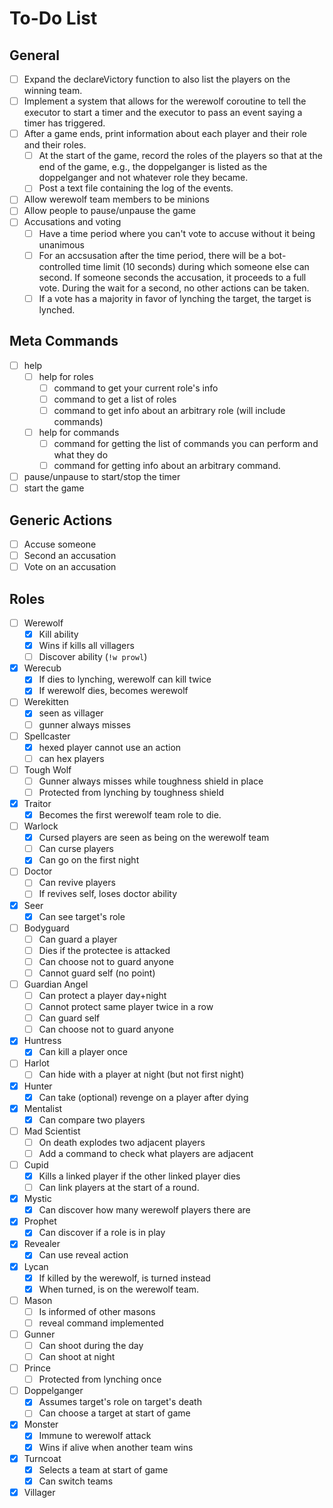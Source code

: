 # To-Do List

## General
- [ ] Expand the declareVictory function to also list the players on the winning
      team.
- [ ] Implement a system that allows for the werewolf coroutine to tell the
      executor to start a timer and the executor to pass an event saying a
      timer has triggered.
- [ ] After a game ends, print information about each player and their role
      and their roles.
  - [ ] At the start of the game, record the roles of the players so that at the
        end of the game, e.g., the doppelganger is listed as the doppelganger
        and not whatever role they became.
  - [ ] Post a text file containing the log of the events.
- [ ] Allow werewolf team members to be minions
- [ ] Allow people to pause/unpause the game
- [ ] Accusations and voting
  - [ ] Have a time period where you can't vote to accuse without it being
        unanimous
  - [ ] For an accsusation after the time period, there will be a bot-controlled
        time limit (10 seconds) during which someone else can second. If someone
        seconds the accusation, it proceeds to a full vote. During the wait for
        a second, no other actions can be taken.
  - [ ] If a vote has a majority in favor of lynching the target, the target is
        lynched.

## Meta Commands
- [ ] help
  - [ ] help for roles
    - [ ] command to get your current role's info
    - [ ] command to get a list of roles
    - [ ] command to get info about an arbitrary role (will include commands)
  - [ ] help for commands
    - [ ] command for getting the list of commands you can perform and what
          they do
    - [ ] command for getting info about an arbitrary command.
- [ ] pause/unpause to start/stop the timer
- [ ] start the game

## Generic Actions
- [ ] Accuse someone
- [ ] Second an accusation
- [ ] Vote on an accusation

## Roles
- [ ] Werewolf
    - [x] Kill ability
    - [x] Wins if kills all villagers
    - [ ] Discover ability (`!w prowl`)
- [x] Werecub
    - [x] If dies to lynching, werewolf can kill twice
    - [x] If werewolf dies, becomes werewolf
- [ ] Werekitten
    - [x] seen as villager
    - [ ] gunner always misses
- [ ] Spellcaster
    - [x] hexed player cannot use an action
    - [ ] can hex players
- [ ] Tough Wolf
    - [ ] Gunner always misses while toughness shield in place
    - [ ] Protected from lynching by toughness shield
- [x] Traitor
    - [x] Becomes the first werewolf team role to die.
- [ ] Warlock
    - [x] Cursed players are seen as being on the werewolf team
    - [ ] Can curse players
    - [x] Can go on the first night
- [ ] Doctor
    - [ ] Can revive players
    - [ ] If revives self, loses doctor ability
- [x] Seer
    - [x] Can see target's role
- [ ] Bodyguard
    - [ ] Can guard a player
    - [ ] Dies if the protectee is attacked
    - [ ] Can choose not to guard anyone
    - [ ] Cannot guard self (no point)
- [ ] Guardian Angel
    - [ ] Can protect a player day+night
    - [ ] Cannot protect same player twice in a row
    - [ ] Can guard self
    - [ ] Can choose not to guard anyone
- [x] Huntress
    - [x] Can kill a player once
- [ ] Harlot
    - [ ] Can hide with a player at night (but not first night)
- [x] Hunter
    - [x] Can take (optional) revenge on a player after dying
- [x] Mentalist
    - [x] Can compare two players
- [ ] Mad Scientist
    - [ ] On death explodes two adjacent players
    - [ ] Add a command to check what players are adjacent
- [ ] Cupid
    - [x] Kills a linked player if the other linked player dies 
    - [ ] Can link players at the start of a round.
- [x] Mystic
    - [x] Can discover how many werewolf players there are
- [x] Prophet
    - [x] Can discover if a role is in play
- [x] Revealer
    - [x] Can use reveal action
- [x] Lycan
    - [x] If killed by the werewolf, is turned instead
    - [x] When turned, is on the werewolf team.
- [ ] Mason
    - [ ] Is informed of other masons
    - [ ] reveal command implemented
- [ ] Gunner
    - [ ] Can shoot during the day
    - [ ] Can shoot at night
- [ ] Prince
    - [ ] Protected from lynching once
- [ ] Doppelganger
    - [x] Assumes target's role on target's death
    - [ ] Can choose a target at start of game
- [x] Monster
    - [x] Immune to werewolf attack
    - [x] Wins if alive when another team wins
- [x] Turncoat
    - [x] Selects a team at start of game
    - [x] Can switch teams
- [x] Villager
